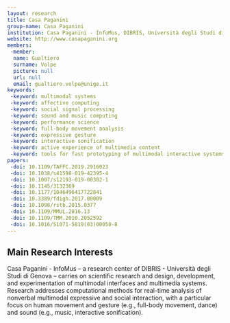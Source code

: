 ```yaml
---
layout: research
title: Casa Paganini
group-name: Casa Paganini
institution: Casa Paganini - InfoMus, DIBRIS, Università degli Studi di Genova
website: http://www.casapaganini.org
members: 
 -member: 
  name: Gualtiero
  surname: Volpe
  picture: null
  url: null
  email: gualtiero.volpe@unige.it
keywords: 
 -keyword: multimodal systems
 -keyword: affective computing
 -keyword: social signal processing
 -keyword: sound and music computing
 -keyword: performance science
 -keyword: full-body movement analysis
 -keyword: expressive gesture
 -keyword: interactive sonification
 -keyword: active experience of multimedia content
 -keyword: tools for fast prototyping of multimodal interactive systems
papers: 
 -doi: 10.1109/TAFFC.2019.2916023
 -doi: 10.1038/s41598-019-42395-4
 -doi: 10.1007/s12193-019-00302-1
 -doi: 10.1145/3132369
 -doi: 10.1177/1046496417722841 
 -doi: 10.3389/fdigh.2017.00009
 -doi: 10.1098/rstb.2015.0377
 -doi: 10.1109/MMUL.2016.13
 -doi: 10.1109/TMM.2010.2052592
 -doi: 10.1016/S1071-5819(03)00050-8
---
```



## Main Research Interests
Casa Paganini - InfoMus –  a research center of DIBRIS - Università degli Studi di Genova – carries on scientific research and design, development, and experimentation of multimodal interfaces and multimedia systems. Research addresses computational methods for real-time analysis of nonverbal multimodal expressive and social interaction, with a particular focus on human movement and gesture (e.g., full-body movement, dance) and sound (e.g., music, interactive sonification).